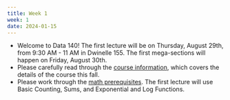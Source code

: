```yaml
---
title: Week 1
week: 1
date: 2024-01-15
---
```


- Welcome to Data 140! The first lecture will be on Thursday, August 29th, from 9:30 AM - 11 AM in Dwinelle 155. The first mega-sections will happen on Friday, August 30th.
- Please carefully read through the [course information](course-info), which covers the details of the course this fall.
- Please work through the [math prerequisites](resources/prereqs). The first lecture will use Basic Counting, Sums, and Exponential and Log Functions.
